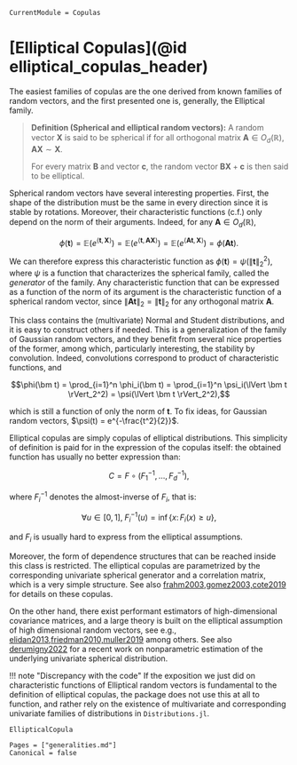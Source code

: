 ```@meta
CurrentModule = Copulas
```
# [Elliptical Copulas](@id elliptical_copulas_header)


The easiest families of copulas are the one derived from known families of random vectors, and the first presented one is, generally, the Elliptical family. 

> **Definition (Spherical and elliptical random vectors):** A random vector $\bm X$ is said to be spherical if for all orthogonal matrix $\bm A \in O_d(\mathbb R)$, $\bm A\bm X \sim \bm X$. 
>
> For every matrix $\bm B$ and vector $\bm c$, the random vector $\bm B \bm X + \bm c$ is then said to be elliptical.


Spherical random vectors have several interesting properties. First, the shape of the distribution must be the same in every direction since it is stable by rotations. Moreover, their characteristic functions (c.f.) only depend on the norm of their arguments. Indeed, for any $\bm A \in O_d(\mathbb R)$, 
```math
\phi(\bm t) = \mathbb E\left(e^{\langle \bm t, \bm X \rangle}\right)= \mathbb E\left(e^{\langle \bm t, \bm A\bm X \rangle}\right) = \mathbb E\left(e^{\langle \bm A\bm t, \bm X \rangle}\right) = \phi(\bm A\bm t).
```

We can therefore express this characteristic function as $\phi(\bm t) = \psi(\lVert \bm t \rVert_2^2)$, where $\psi$ is a function that characterizes the spherical family, called the *generator* of the family. Any characteristic function that can be expressed as a function of the norm of its argument is the characteristic function of a spherical random vector, since $\lVert \bm A \bm t \rVert_2 = \lVert \bm t \rVert_2$ for any orthogonal matrix $\bm A$. 

This class contains the (multivariate) Normal and Student distributions, and it is easy to construct others if needed. This is a generalization of the family of Gaussian random vectors, and they benefit from several nice properties of the former, among which, particularly interesting, the stability by convolution. Indeed, convolutions correspond to product of characteristic functions, and
```math
\phi(\bm t) = \prod_{i=1}^n \phi_i(\bm t) = \prod_{i=1}^n \psi_i(\lVert \bm t \rVert_2^2) = \psi(\lVert \bm t \rVert_2^2),
```
which is still a function of only the norm of $\bm t$. To fix ideas, for Gaussian random vectors, $\psi(t) = e^{-\frac{t^2}{2}}$.



Elliptical copulas are simply copulas of elliptical distributions. This simplicity of definition is paid for in the expression of the copulas itself: the obtained function has usually no better expression than: 
```math
C = F \circ (F_1^{-1},...,F_d^{-1}),
```
where $F_i^{-1}$ denotes the almost-inverse of $F_i$, that is: 
```math
\forall u \in [0,1],\;F_i^{-1}(u) = \inf\left\{x :\, F_i(x) \ge u\right\},
```
and $F_i$ is usually hard to express from the elliptical assumptions.

Moreover, the form of dependence structures that can be reached inside this class is restricted. The elliptical copulas are parametrized by the corresponding univariate spherical generator and a correlation matrix, which is a very simple structure. See also [frahm2003,gomez2003,cote2019](@cite) for details on these copulas. 

On the other hand, there exist performant estimators of high-dimensional covariance matrices, and a large theory is built on the elliptical assumption of high dimensional random vectors, see e.g., [elidan2013,friedman2010,muller2019](@cite) among others. See also [derumigny2022](@cite) for a recent work on nonparametric estimation of the underlying univariate spherical distribution. 


!!! note "Discrepancy with the code"
    If the exposition we just did on characteristic functions of Elliptical random vectors is fundamental to the definition of elliptical copulas, the package does not use this at all to function, and rather rely on the existence of multivariate and corresponding univariate families of distributions in `Distributions.jl`. 



```@docs
EllipticalCopula
```


```@bibliography
Pages = ["generalities.md"]
Canonical = false
```